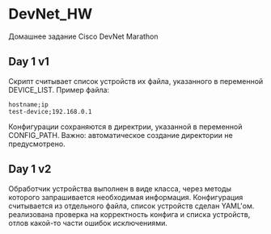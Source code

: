 # DevNet_HW
Домашнее задание Cisco DevNet Marathon

## Day 1 v1
Скрипт считывает список устройств их файла, указанного в переменной DEVICE_LIST. Пример файла:
```
hostname;ip
test-device;192.168.0.1
```
Конфигурации сохраняются в директрии, указанной в переменной CONFIG_PATH. Важно: автоматическое создание директории не предусмотрено.
## Day 1 v2
Обработчик устройства выполнен в виде класса, через методы которого запрашивается необходимая информация. Конфигурация считывается из отдельного файла, список устройств сделан YAML'ом. реализована проверка на корректность конфига и списка устройств, отлов какой-то части ошибок исключениями.
